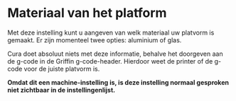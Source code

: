 Materiaal van het platform
====
Met deze instelling kunt u aangeven van welk materiaal uw platvorm is gemaakt. Er zijn momenteel twee opties: aluminium of glas.

Cura doet absoluut niets met deze informatie, behalve het doorgeven aan de g-code in de Griffin g-code-header. Hierdoor weet de printer of de g-code voor de juiste platvorm is.

**Omdat dit een machine-instelling is, is deze instelling normaal gesproken niet zichtbaar in de instellingenlijst.**